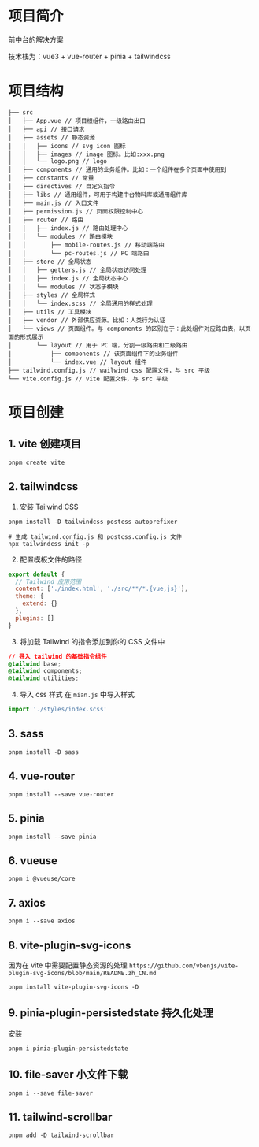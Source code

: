 # 项目简介

前中台的解决方案

技术栈为：vue3 + vue-router + pinia + tailwindcss

# 项目结构

```shell
├── src
│   ├── App.vue // 项目根组件，一级路由出口
│   ├── api // 接口请求
│   ├── assets // 静态资源
│   │   ├── icons // svg icon 图标
│   │   ├── images // image 图标。比如:xxx.png
│   │   └── logo.png // logo
│   ├── components // 通用的业务组件。比如：一个组件在多个页面中使用到
│   ├── constants // 常量
│   ├── directives // 自定义指令
│   ├── libs // 通用组件，可用于构建中台物料库或通用组件库
│   ├── main.js // 入口文件
│   ├── permission.js // 页面权限控制中心
│   ├── router // 路由
│   │   ├── index.js // 路由处理中心
│   │   └── modules // 路由模块
│   │       ├── mobile-routes.js // 移动端路由
│   │       └── pc-routes.js // PC 端路由
│   ├── store // 全局状态
│   │   ├── getters.js // 全局状态访问处理
│   │   ├── index.js // 全局状态中心
│   │   └── modules // 状态子模块
│   ├── styles // 全局样式
│   │   └── index.scss // 全局通用的样式处理
│   ├── utils // 工具模块
│   ├── vendor // 外部供应资源。比如：人类行为认证
│   └── views // 页面组件。与 components 的区别在于：此处组件对应路由表，以页面的形式展示
│       └── layout // 用于 PC 端，分割一级路由和二级路由
│           ├── components // 该页面组件下的业务组件
│           └── index.vue // layout 组件
├── tailwind.config.js // wailwind css 配置文件，与 src 平级
└── vite.config.js // vite 配置文件，与 src 平级
```

# 项目创建

## 1. vite 创建项目

```shell
pnpm create vite
```

## 2. tailwindcss

1. 安装 Tailwind CSS

```shell
pnpm install -D tailwindcss postcss autoprefixer

# 生成 tailwind.config.js 和 postcss.config.js 文件
npx tailwindcss init -p
```

2. 配置模板文件的路径

```js
export default {
  // Tailwind 应用范围
  content: ['./index.html', './src/**/*.{vue,js}'],
  theme: {
    extend: {}
  },
  plugins: []
}
```

3. 将加载 Tailwind 的指令添加到你的 CSS 文件中

```css
// 导入 tailwind 的基础指令组件
@tailwind base;
@tailwind components;
@tailwind utilities;
```

4. 导入 css 样式
   在 `mian.js` 中导入样式

```js
import './styles/index.scss'
```

## 3. sass

```shell
pnpm install -D sass
```

## 4. vue-router

```shell
pnpm install --save vue-router
```

## 5. pinia

```shell
pnpm install --save pinia
```

## 6. vueuse

```shell
pnpm i @vueuse/core
```

## 7. axios

```shell
pnpm i --save axios
```

## 8. vite-plugin-svg-icons

因为在 vite 中需要配置静态资源的处理
`https://github.com/vbenjs/vite-plugin-svg-icons/blob/main/README.zh_CN.md`

```shell
pnpm install vite-plugin-svg-icons -D
```

## 9. pinia-plugin-persistedstate 持久化处理

安装

```shell
pnpm i pinia-plugin-persistedstate
```

## 10. file-saver 小文件下载

```shell
pnpm i --save file-saver
```

## 11. tailwind-scrollbar

```shell
pnpm add -D tailwind-scrollbar
```

